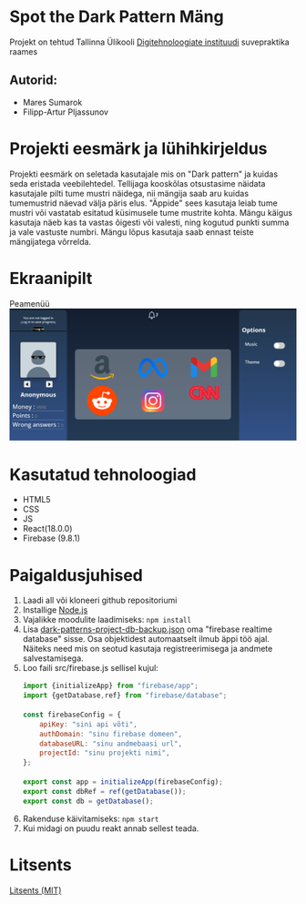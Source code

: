 # Spot the Dark Pattern Mäng

Projekt on tehtud Tallinna Ülikooli [Digitehnoloogiate instituudi](https://www.tlu.ee/dt) suvepraktika raames
## Autorid: 
 - Mares Sumarok
 - Filipp-Artur Pljassunov



# Projekti eesmärk ja lühihkirjeldus
Projekti eesmärk on seletada kasutajale mis on "Dark pattern" ja kuidas seda eristada veebilehtedel.
Tellijaga kooskõlas otsustasime näidata kasutajale pilti tume mustri näidega, nii mängija saab aru kuidas tumemustrid näevad välja päris elus.
"Äppide" sees kasutaja leiab tume mustri või vastatab esitatud küsimusele tume mustrite kohta.
Mängu käigus kasutaja näeb kas ta vastas õigesti või valesti, ning kogutud punkti summa ja vale vastuste numbri.
Mängu lõpus kasutaja saab ennast teiste mängijatega võrrelda.

# Ekraanipilt
Peamenüü
![Spot the Dark Pattern peamenüü](src/img/screenshots/DP_Project_Main_menu.png)



# Kasutatud tehnoloogiad
 - HTML5
 - CSS
 - JS
 - React(18.0.0)
 - Firebase (9.8.1)


# Paigaldusjuhised
1. Laadi all või kloneeri github repositoriumi
2. Installige [Node.js](https://nodejs.org/en/download/)
3. Vajalikke moodulite laadimiseks:  `npm install`
4. Lisa [dark-patterns-project-db-backup.json](dark-patterns-project-db-backup.json) oma "firebase realtime database" sisse.
    Osa objektidest automaatselt ilmub äppi töö ajal. Näiteks need mis on seotud kasutaja registreerimisega ja andmete salvestamisega.
5. Loo faili src/firebase.js sellisel kujul:
    ```javascript
   import {initializeApp} from "firebase/app";
   import {getDatabase,ref} from "firebase/database";

    const firebaseConfig = {
        apiKey: "sini api võti",
        authDomain: "sinu firebase domeen",
        databaseURL: "sinu andmebaasi url",
        projectId: "sinu projekti nimi",
    };
   
    export const app = initializeApp(firebaseConfig);
    export const dbRef = ref(getDatabase());
    export const db = getDatabase();
   ```
6. Rakenduse käivitamiseks: `npm start`
7. Kui midagi on puudu reakt annab sellest teada.



# Litsents
[Litsents (MIT)](LICENSE)
